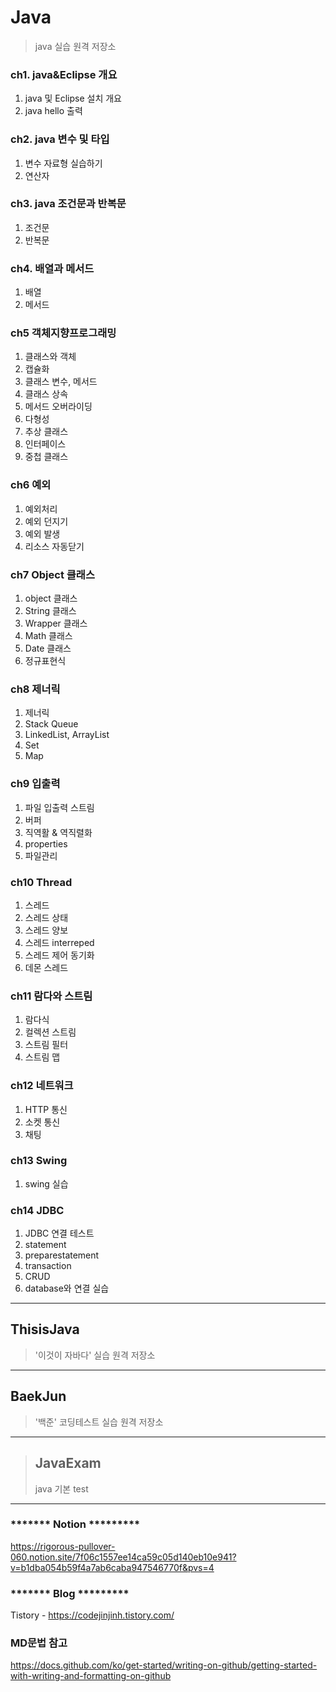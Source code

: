 # Java 
> java 실습 원격 저장소

### ch1. java&Eclipse 개요
1) java 및 Eclipse 설치 개요
2) java hello 출력

### ch2. java 변수 및 타입
1) 변수 자료형 실습하기
2) 연산자

### ch3. java 조건문과 반복문
1) 조건문
2) 반복문

### ch4. 배열과 메서드
1) 배열
2) 메서드

### ch5 객체지향프로그래밍
1) 클래스와 객체
2) 캡슐화
3) 클래스 변수, 메서드
4) 클래스 상속
5) 메서드 오버라이딩
6) 다형성
7) 추상 클래스
8) 인터페이스
9) 중첩 클래스

### ch6 예외
1) 예외처리
2) 예외 던지기
3) 예외 발생
4) 리소스 자동닫기
### ch7 Object 클래스
1) object 클래스
2) String 클래스
3) Wrapper 클래스
4) Math 클래스
5) Date 클래스
6) 정규표현식

### ch8 제너릭
1) 제너릭
2) Stack Queue
3) LinkedList, ArrayList
4) Set
5) Map
### ch9 입출력
1) 파일 입출력 스트림
2) 버퍼
3) 직역활 & 역직렬화 
4) properties
5) 파일관리
### ch10 Thread
1) 스레드
2) 스레드 상태
3) 스레드 양보
4) 스레드 interreped
5) 스레드 제어 동기화
6) 데몬 스레드
### ch11 람다와 스트림
1) 람다식
2) 컬렉션 스트림
3) 스트림 필터
4) 스트림 맵
### ch12 네트워크
1) HTTP 통신
2) 소켓 통신
3) 채팅
### ch13 Swing
1) swing 실습
### ch14 JDBC
1) JDBC 연결 테스트
2) statement
3) preparestatement
4) transaction
5) CRUD
6) database와 연결 실습

----------------------------------
## ThisisJava
> '이것이 자바다' 실습 원격 저장소
----------------------------------
## BaekJun 
> '백준' 코딩테스트 실습 원격 저장소
----------------------------------
> ## JavaExam
> java 기본 test
----------------------------------

### ******* Notion *********
https://rigorous-pullover-060.notion.site/7f06c1557ee14ca59c05d140eb10e941?v=b1dba054b59f4a7ab6caba947546770f&pvs=4

### ******* Blog ********* 
Tistory - https://codejinjinh.tistory.com/

### MD문법 참고
https://docs.github.com/ko/get-started/writing-on-github/getting-started-with-writing-and-formatting-on-github
